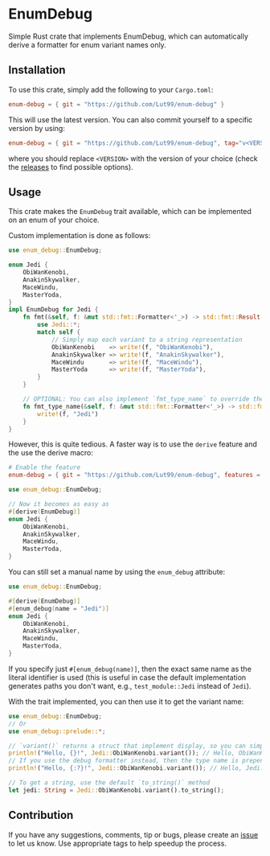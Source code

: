 # EnumDebug
Simple Rust crate that implements EnumDebug, which can automatically derive a formatter for enum variant names only.


## Installation
To use this crate, simply add the following to your `Cargo.toml`:
```toml
enum-debug = { git = "https://github.com/Lut99/enum-debug" }
```

This will use the latest version. You can also commit yourself to a specific version by using:
```toml
enum-debug = { git = "https://github.com/Lut99/enum-debug", tag="v<VERSION>" }
```
where you should replace `<VERSION>` with the version of your choice (check the [releases](https://github.com/Lut99/enum-debug/releases) to find possible options).


## Usage
This crate makes the `EnumDebug` trait available, which can be implemented on an enum of your choice.

Custom implementation is done as follows:
```rust
use enum_debug::EnumDebug;

enum Jedi {
    ObiWanKenobi,
    AnakinSkywalker,
    MaceWindu,
    MasterYoda,
}
impl EnumDebug for Jedi {
    fn fmt(&self, f: &mut std::fmt::Formatter<'_>) -> std::fmt::Result {
        use Jedi::*;
        match self {
            // Simply map each variant to a string representation
            ObiWanKenobi    => write!(f, "ObiWanKenobi"),
            AnakinSkywalker => write!(f, "AnakinSkywalker"),
            MaceWindu       => write!(f, "MaceWindu"),
            MasterYoda      => write!(f, "MasterYoda"),
        }
    }

    // OPTIONAL: You can also implement `fmt_type_name` to override the default generated type name (see below)
    fn fmt_type_name(&self, f: &mut std::fmt::Formatter<'_>) -> std::fmt::Result {
        write!(f, "Jedi")
    }
}
```

However, this is quite tedious. A faster way is to use the `derive` feature and the use the derive macro:
```toml
# Enable the feature
enum-debug = { git = "https://github.com/Lut99/enum-debug", features = ["derive"] }
```
```rust
use enum_debug::EnumDebug;

// Now it becomes as easy as
#[derive(EnumDebug)]
enum Jedi {
    ObiWanKenobi,
    AnakinSkywalker,
    MaceWindu,
    MasterYoda,
}
```

You can still set a manual name by using the `enum_debug` attribute:
```rust
use enum_debug::EnumDebug;

#[derive(EnumDebug)]
#[enum_debug(name = "Jedi")]
enum Jedi {
    ObiWanKenobi,
    AnakinSkywalker,
    MaceWindu,
    MasterYoda,
}
```

If you specify just `#[enum_debug(name)]`, then the exact same name as the literal identifier is used (this is useful in case the default implementation generates paths you don't want, e.g., `test_module::Jedi` instead of `Jedi`).

With the trait implemented, you can then use it to get the variant name:
```rust
use enum_debug::EnumDebug;
// Or
use enum_debug::prelude::*;

// `variant()` returns a struct that implement display, so you can simply use:
println!("Hello, {}!", Jedi::ObiWanKenobi.variant()); // Hello, ObiWanKenobi!
// If you use the debug formatter instead, then the type name is prepended (according to `fmt_type_name()`)
println!("Hello, {:?}!", Jedi::ObiWanKenobi.variant()); // Hello, Jedi::ObiWanKenobi!

// To get a string, use the default `to_string()` method
let jedi: String = Jedi::ObiWanKenobi.variant().to_string();
``` 


## Contribution
If you have any suggestions, comments, tip or bugs, please create an [issue](https://github.com/Lut99/enum-debug/issues) to let us know. Use appropriate tags to help speedup the process.
